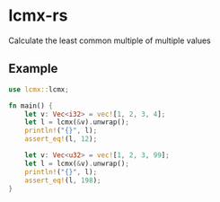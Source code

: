 # lcmx-rs

Calculate the least common multiple of multiple values

## Example

```rust
use lcmx::lcmx;

fn main() {
    let v: Vec<i32> = vec![1, 2, 3, 4];
    let l = lcmx(&v).unwrap();
    println!("{}", l);
    assert_eq!(l, 12);

    let v: Vec<u32> = vec![1, 2, 3, 99];
    let l = lcmx(&v).unwrap();
    println!("{}", l);
    assert_eq!(l, 198);
}
```

